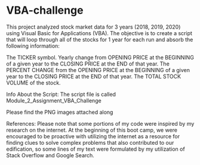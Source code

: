 # VBA-challenge

This project analyzed stock market data for 3 years (2018, 2019, 2020) using Visual Basic for Applications (VBA). 
The objective is to create a script that will loop through all of the stocks for 1 year for each run and absorb the following information:

The TICKER symbol.
  Yearly change from OPENING PRICE at the BEGINNING of a given year to the CLOSING PRICE at the END of that year.
  The PERCENT CHANGE from the OPENING PRICE at the BEGINNING of a given year to the CLOSING PRICE at the END of that year.
  The TOTAL STOCK VOLUME of the stock.


Info About the Script:
The script file is called Module_2_Assignment_VBA_Challenge

Please find the PNG images attached along 

References:
Please note that some portions of my code were inspired by my research on the internet. At the beginning of this boot camp, we were encouraged to be proactive with utilizing the internet as a resource for finding clues to solve complex problems that also contributed to our edification, so some lines of my text were formulated by my utilization of Stack Overflow and Google Search.
